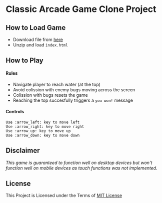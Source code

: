 # Classic Arcade Game Clone Project

## How to Load Game
* Download file from [here](https://github.com/KadiriJhay/fend-arcade-game/archive/master.zip)
* Unzip and load `index.html`

## How to Play

#### Rules
* Navigate player to reach water (at the top)
* Avoid colission with enemy bugs moving across the screen
* Colission with bugs resets the game
* Reaching the top succesfully triggers a `you won!` message

#### Controls
```
Use :arrow_left: key to move left
Use :arrow_right: key to move right
Use :arrow_up: key to move up
Use :arrow_down: key to move down
```

## Disclaimer
_This game is guaranteed to function well on desktop devices but won't function well on mobile devices as touch functions was not implemented._

## License
This Project is Licensed under the Terms of [MIT License](license.md)
